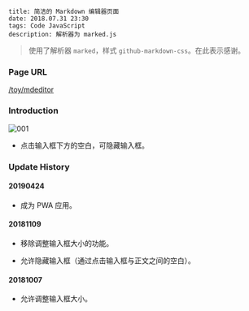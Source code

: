 ```
title: 简洁的 Markdown 编辑器页面
date: 2018.07.31 23:30
tags: Code JavaScript
description: 解析器为 marked.js
```

> 使用了解析器 `marked`，样式 `github-markdown-css`。在此表示感谢。

### Page URL

[/toy/mdeditor](/toy/mdeditor)

### Introduction

![001](/res/20180731-2330-001.webp)

- 点击输入框下方的空白，可隐藏输入框。

### Update History

#### 20190424

- 成为 PWA 应用。

#### 20181109

- 移除调整输入框大小的功能。

- 允许隐藏输入框（通过点击输入框与正文之间的空白）。

#### 20181007

- 允许调整输入框大小。
